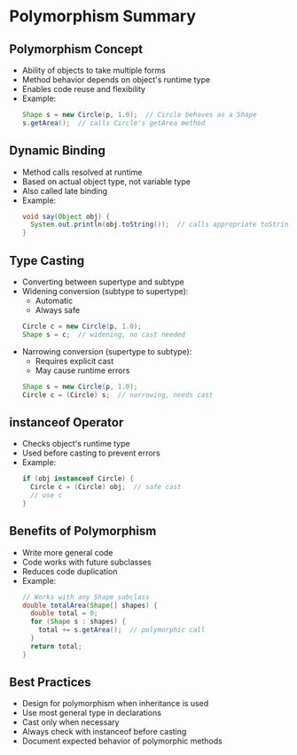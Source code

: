# Polymorphism Summary

## Polymorphism Concept
- Ability of objects to take multiple forms
- Method behavior depends on object's runtime type
- Enables code reuse and flexibility
- Example:
  ```java
  Shape s = new Circle(p, 1.0);  // Circle behaves as a Shape
  s.getArea();  // calls Circle's getArea method
  ```

## Dynamic Binding
- Method calls resolved at runtime
- Based on actual object type, not variable type
- Also called late binding
- Example:
  ```java
  void say(Object obj) {
    System.out.println(obj.toString());  // calls appropriate toString
  }
  ```

## Type Casting
- Converting between supertype and subtype
- Widening conversion (subtype to supertype):
    - Automatic
    - Always safe
  ```java
  Circle c = new Circle(p, 1.0);
  Shape s = c;  // widening, no cast needed
  ```
- Narrowing conversion (supertype to subtype):
    - Requires explicit cast
    - May cause runtime errors
  ```java
  Shape s = new Circle(p, 1.0);
  Circle c = (Circle) s;  // narrowing, needs cast
  ```

## instanceof Operator
- Checks object's runtime type
- Used before casting to prevent errors
- Example:
  ```java
  if (obj instanceof Circle) {
    Circle c = (Circle) obj;  // safe cast
    // use c
  }
  ```

## Benefits of Polymorphism
- Write more general code
- Code works with future subclasses
- Reduces code duplication
- Example:
  ```java
  // Works with any Shape subclass
  double totalArea(Shape[] shapes) {
    double total = 0;
    for (Shape s : shapes) {
      total += s.getArea();  // polymorphic call
    }
    return total;
  }
  ```

## Best Practices
- Design for polymorphism when inheritance is used
- Use most general type in declarations
- Cast only when necessary
- Always check with instanceof before casting
- Document expected behavior of polymorphic methods
